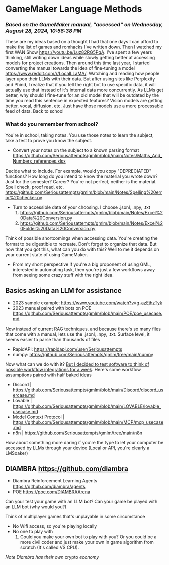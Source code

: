 # GameMaker Language Methods
### *Based on the GameMaker manual, "accessed" on ‎Wednesday, ‎August ‎28, ‎2024, ‏‎10:56:38 PM*

These are my ideas based on a thought I had that one days I can afford to make the list of games and romhacks I've written down. Then I watched my first WAN Show https://youtu.be/Luz82RG5PqA. I've spent a few years thinking, still writing down ideas while slowly getting better at accessing models for project creations. Then around this time last year, I started converting the manual towards the idea of fine-tuning a model https://www.reddit.com/r/LocalLLaMA/. Watching and reading how people layer upon their LLMs with their data. But after using sites like Perplexity and Phind, I realize that if you tell the right bot to use specific data, it will actually use that instead of it's internal data more concurrently. As LLMs get better, why should I fine-tune for an old model that will be outdated by the time you read this sentence in expected features? Vision models are getting better, vocal, diffusion, etc. Just have those models use a more processable feed of data. Back to school

### What do you remember from school?
You're in school, taking notes. You use those notes to learn the subject, take a test to prove you know the subject.
- Convert your notes on the subject to a known parsing format https://github.com/Seriousattempts/gmlm/blob/main/Notes/Maths_And_Numbers_references.xlsx

Decide what to include. For example, would you copy "DEPRECIATED" functions? How long do you intend to know the material you wrote down? Just for the semester? Career?
You're not perfect, neither is the material. Spell check, proof read, etc. https://github.com/Seriousattempts/gmlm/blob/main/Notes/Spelling%20error%20checker.py
- Turn to accessible data of your choosing. I choose .jsonl, .npy, .txt
  1. https://github.com/Seriousattempts/gmlm/blob/main/Notes/Excel%20Data%20Conversion.py
  2. https://github.com/Seriousattempts/gmlm/blob/main/Notes/Excel%20Folder%20Data%20Conversion.py

Think of possible shortcomings when accessing data. You're creating the format to be digestible to recreate. Don't forget to organize that data. But now that you got this, what can you do with this? Well to me it depends on your current state of using GameMaker.
- From my short perspective if you're a big proponent of using GML, interested in automating task, then you're just a few workflows away from seeing some crazy stuff with the right idea.

## Basics asking an LLM for assistance
- 2023 sample example: https://www.youtube.com/watch?v=g-azEjhzTyk
- 2023 manual paired with bots on POE https://github.com/Seriousattempts/gmlm/blob/main/POE/poe_usecase.md

Now instead of current RAG techniques, and because there's so many files that come with a manual, lets use the .jsonl, .npy, .txt. Surface level, it seems easier to parse than thousands of files
- RapidAPI: https://rapidapi.com/user/Seriousattempts
- numpy: https://github.com/Seriousattempts/gmlm/tree/main/numpy

Now what can we do with it? [But I decided to test software to think of possible workflow integrations for a week](https://www.youtube.com/watch?v=lX_JabC6I5o). Here's some workflow assumptions paired with half baked ideas
- Discord | https://github.com/Seriousattempts/gmlm/blob/main/Discord/discord_usercase.md
- Lovable | https://github.com/Seriousattempts/gmlm/blob/main/LOVABLE/lovable_usecase.md
- Model Context Protocol | https://github.com/Seriousattempts/gmlm/blob/main/MCP/mcp_usecase.md
- n8n | https://github.com/Seriousattempts/gmlm/tree/main/n8n

How about something more daring if you're the type to let your computer be accessed by LLMs through your device (Local or API, you're clearly a LMSoaker)
## DIAMBRA https://github.com/diambra
- Diambra Reinforcement Learning Agents https://github.com/diambra/agents
- POE https://poe.com/DIAMBRAArena

Can your test your game with an LLM bot?
Can your game be played with an LLM bot (why would you?)

Think of multiplayer games that's unplayable in some circumstance
- No Wifi access, so you're playing locally
- No one to play with
  1. Could you make your own bot to play with you? Or you could be a more civil coder and just make your own in game algorithm from scratch (It's called VS CPU).

*Note Diambra has their own* crypto *economy*



